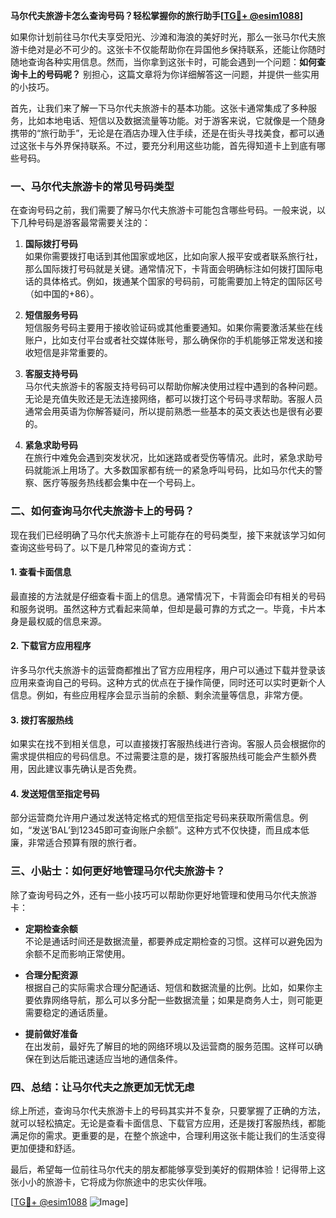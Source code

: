 **马尔代夫旅游卡怎么查询号码？轻松掌握你的旅行助手[[TG💪+ @esim1088](https://t.me/s/esim1088)]**

如果你计划前往马尔代夫享受阳光、沙滩和海浪的美好时光，那么一张马尔代夫旅游卡绝对是必不可少的。这张卡不仅能帮助你在异国他乡保持联系，还能让你随时随地查询各种实用信息。然而，当你拿到这张卡时，可能会遇到一个问题：**如何查询卡上的号码呢？** 别担心，这篇文章将为你详细解答这一问题，并提供一些实用的小技巧。

首先，让我们来了解一下马尔代夫旅游卡的基本功能。这张卡通常集成了多种服务，比如本地电话、短信以及数据流量等功能。对于游客来说，它就像是一个随身携带的“旅行助手”，无论是在酒店办理入住手续，还是在街头寻找美食，都可以通过这张卡与外界保持联系。不过，要充分利用这些功能，首先得知道卡上到底有哪些号码。

### **一、马尔代夫旅游卡的常见号码类型**

在查询号码之前，我们需要了解马尔代夫旅游卡可能包含哪些号码。一般来说，以下几种号码是游客最常需要关注的：

1. **国际拨打号码**  
   如果你需要拨打电话到其他国家或地区，比如向家人报平安或者联系旅行社，那么国际拨打号码就是关键。通常情况下，卡背面会明确标注如何拨打国际电话的具体格式。例如，拨通某个国家的号码前，可能需要加上特定的国际区号（如中国的+86）。

2. **短信服务号码**  
   短信服务号码主要用于接收验证码或其他重要通知。如果你需要激活某些在线账户，比如支付平台或者社交媒体账号，那么确保你的手机能够正常发送和接收短信是非常重要的。

3. **客服支持号码**  
   马尔代夫旅游卡的客服支持号码可以帮助你解决使用过程中遇到的各种问题。无论是充值失败还是无法连接网络，都可以拨打这个号码寻求帮助。客服人员通常会用英语为你解答疑问，所以提前熟悉一些基本的英文表达也是很有必要的。

4. **紧急求助号码**  
   在旅行中难免会遇到突发状况，比如迷路或者受伤等情况。此时，紧急求助号码就能派上用场了。大多数国家都有统一的紧急呼叫号码，比如马尔代夫的警察、医疗等服务热线都会集中在一个号码上。

### **二、如何查询马尔代夫旅游卡上的号码？**

现在我们已经明确了马尔代夫旅游卡上可能存在的号码类型，接下来就该学习如何查询这些号码了。以下是几种常见的查询方式：

#### **1. 查看卡面信息**
最直接的方法就是仔细查看卡面上的信息。通常情况下，卡背面会印有相关的号码和服务说明。虽然这种方式看起来简单，但却是最可靠的方式之一。毕竟，卡片本身是最权威的信息来源。

#### **2. 下载官方应用程序**
许多马尔代夫旅游卡的运营商都推出了官方应用程序，用户可以通过下载并登录该应用来查询自己的号码。这种方式的优点在于操作简便，同时还可以实时更新个人信息。例如，有些应用程序会显示当前的余额、剩余流量等信息，非常方便。

#### **3. 拨打客服热线**
如果实在找不到相关信息，可以直接拨打客服热线进行咨询。客服人员会根据你的需求提供相应的号码信息。不过需要注意的是，拨打客服热线可能会产生额外费用，因此建议事先确认是否免费。

#### **4. 发送短信至指定号码**
部分运营商允许用户通过发送特定格式的短信至指定号码来获取所需信息。例如，“发送‘BAL’到12345即可查询账户余额”。这种方式不仅快捷，而且成本低廉，非常适合预算有限的旅行者。

### **三、小贴士：如何更好地管理马尔代夫旅游卡？**

除了查询号码之外，还有一些小技巧可以帮助你更好地管理和使用马尔代夫旅游卡：

- **定期检查余额**  
  不论是通话时间还是数据流量，都要养成定期检查的习惯。这样可以避免因为余额不足而影响正常使用。

- **合理分配资源**  
  根据自己的实际需求合理分配通话、短信和数据流量的比例。比如，如果你主要依靠网络导航，那么可以多分配一些数据流量；如果是商务人士，则可能更需要稳定的通话质量。

- **提前做好准备**  
  在出发前，最好先了解目的地的网络环境以及运营商的服务范围。这样可以确保在到达后能迅速适应当地的通信条件。

### **四、总结：让马尔代夫之旅更加无忧无虑**

综上所述，查询马尔代夫旅游卡上的号码其实并不复杂，只要掌握了正确的方法，就可以轻松搞定。无论是查看卡面信息、下载官方应用，还是拨打客服热线，都能满足你的需求。更重要的是，在整个旅途中，合理利用这张卡能让我们的生活变得更加便捷和舒适。

最后，希望每一位前往马尔代夫的朋友都能够享受到美好的假期体验！记得带上这张小小的旅游卡，它将成为你旅途中的忠实伙伴哦。

[[TG💪+ @esim1088](https://t.me/s/esim1088) ![Image](https://i.postimg.cc/4NQfJmqS/Snipaste-2025-05-13-00-14-12.png)]